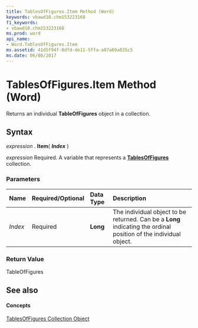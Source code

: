 ```yaml
---
title: TablesOfFigures.Item Method (Word)
keywords: vbawd10.chm153223168
f1_keywords:
- vbawd10.chm153223168
ms.prod: word
api_name:
- Word.TablesOfFigures.Item
ms.assetid: 41d5f94f-0dfd-de11-5ffa-a07a69a835c5
ms.date: 06/08/2017
---
```



# TablesOfFigures.Item Method (Word)

Returns an individual  **TableOfFigures** object in a collection.


## Syntax

 _expression_ . **Item**( **_Index_** )

 _expression_ Required. A variable that represents a **[TablesOfFigures](Word.tablesoffigures.md)** collection.


### Parameters



|**Name**|**Required/Optional**|**Data Type**|**Description**|
|:-----|:-----|:-----|:-----|
| _Index_|Required| **Long**|The individual object to be returned. Can be a  **Long** indicating the ordinal position of the individual object.|

### Return Value

TableOfFigures


## See also


#### Concepts


[TablesOfFigures Collection Object](Word.tablesoffigures.md)

